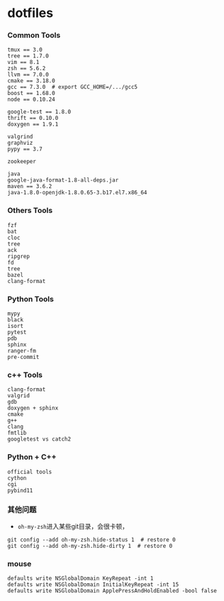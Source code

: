 # dotfiles

### Common Tools

```
tmux == 3.0
tree == 1.7.0
vim == 8.1
zsh == 5.6.2
llvm == 7.0.0
cmake == 3.18.0
gcc == 7.3.0  # export GCC_HOME=/.../gcc5
boost == 1.68.0
node == 0.10.24

google-test == 1.8.0
thrift == 0.10.0
doxygen == 1.9.1

valgrind
graphviz
pypy == 3.7

zookeeper
```

```
java
google-java-format-1.8-all-deps.jar
maven == 3.6.2
java-1.8.0-openjdk-1.8.0.65-3.b17.el7.x86_64
```

### Others Tools

```
fzf
bat
cloc
tree
ack
ripgrep
fd
tree
bazel
clang-format
```

### Python Tools

```
mypy
black
isort
pytest
pdb
sphinx
ranger-fm
pre-commit
```

### c++ Tools

```
clang-format
valgrid
gdb
doxygen + sphinx
cmake
g++
clang
fmtlib
googletest vs catch2
```

### Python + C++

```
official tools
cython
cgi
pybind11
```

### 其他问题

- `oh-my-zsh`进入某些git目录，会很卡顿，
```
git config --add oh-my-zsh.hide-status 1  # restore 0
git config --add oh-my-zsh.hide-dirty 1  # restore 0
```

### mouse

```
defaults write NSGlobalDomain KeyRepeat -int 1
defaults write NSGlobalDomain InitialKeyRepeat -int 15
defaults write NSGlobalDomain ApplePressAndHoldEnabled -bool false
```
